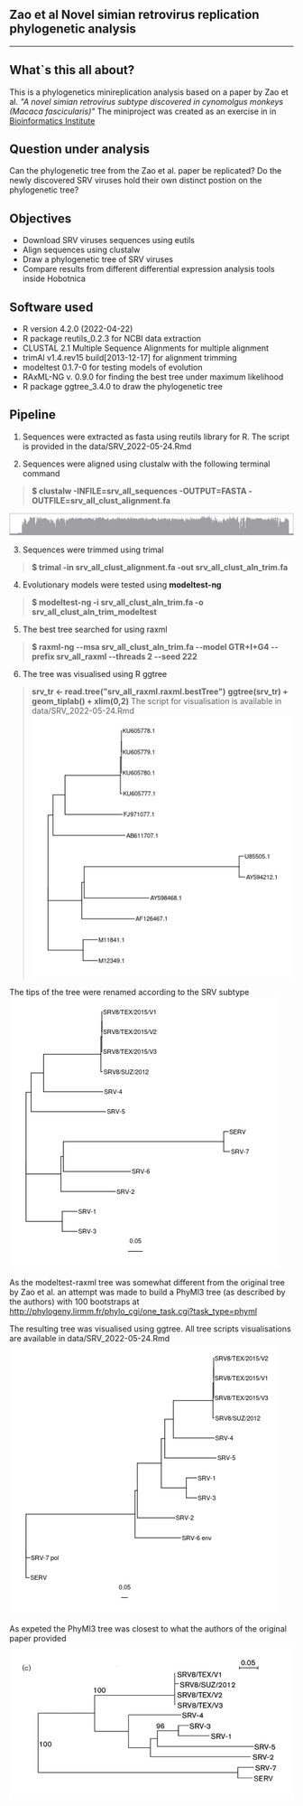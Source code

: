 Zao et al Novel simian retrovirus replication phylogenetic analysis
--------------------------------------------------------------------------------------
---------------------------------------------------------------------------------------

What`s this all about?
-------------------
This is a phylogenetics minireplication analysis based on a paper by Zao et al. 
*"A novel simian retrovirus subtype discovered in cynomolgus monkeys (Macaca fascicularis)"*
The miniproject was created as an exercise in in [Bioinformatics Institute](https://bioinf.me/en)

Question under analysis
-------------------
Can the phylogenetic tree from the Zao et al. paper be replicated? Do the newly discovered SRV 
viruses hold their own distinct postion on the phylogenetic tree?

Objectives
-----------------
- Download SRV viruses sequences using eutils
- Align sequences using clustalw
- Draw a phylogenetic tree of SRV viruses
- Compare results from different differential expression analysis tools inside Hobotnica

Software used
-------------------
- R version 4.2.0 (2022-04-22) 
- R package reutils_0.2.3 for NCBI data extraction
- CLUSTAL 2.1 Multiple Sequence Alignments for multiple alignment
- trimAl v1.4.rev15 build[2013-12-17] for alignment trimming
- modeltest 0.1.7-0 for testing models of evolution
- RAxML-NG v. 0.9.0 for finding the best tree under maximum likelihood
- R package ggtree_3.4.0 to draw the phylogenetic tree

Pipeline
-------------------
1. Sequences were extracted as fasta using reutils library for R. The script is provided in 
the data/SRV_2022-05-24.Rmd

2. Sequences were aligned using clustalw with the following terminal command 
> **$ clustalw -INFILE=srv_all_sequences -OUTPUT=FASTA -OUTFILE=srv_all_clust_alignment.fa**

![](https://github.com/tony-zhelonkin/SRV_Zao_replication/blob/main/ugene_all_clust_hist_quality.png)

3. Sequences were trimmed using trimal 
> **$ trimal -in srv_all_clust_alignment.fa -out srv_all_clust_aln_trim.fa**

4. Evolutionary models were tested using **modeltest-ng**
> **$ modeltest-ng -i srv_all_clust_aln_trim.fa -o srv_all_clust_aln_trim_modeltest**

5. The best tree searched for using raxml
> **$ raxml-ng --msa srv_all_clust_aln_trim.fa --model GTR+I+G4 --prefix srv_all_raxml --threads 2 --seed 222**

6. The tree was visualised using R ggtree
> **srv_tr <- read.tree("srv_all_raxml.raxml.bestTree")**
> **ggtree(srv_tr) + geom_tiplab() + xlim(0,2)**
The script for visualisation is available in data/SRV_2022-05-24.Rmd
![](https://github.com/tony-zhelonkin/SRV_Zao_replication/blob/main/srv_all_raxml_bestTree.png) 

The tips of the tree were renamed according to the SRV subtype
![](https://github.com/tony-zhelonkin/SRV_Zao_replication/blob/main/srv_all_raxml_named_bestTree.png)

As the modeltest-raxml tree was somewhat different from the original tree by Zao et al. an attempt was made 
to build a PhyMl3 tree (as described by the authors) with 100 bootstraps 
at http://phylogeny.lirmm.fr/phylo_cgi/one_task.cgi?task_type=phyml

The resulting tree was visualised using ggtree. All tree scripts visualisations are available in data/SRV_2022-05-24.Rmd  
![](https://github.com/tony-zhelonkin/SRV_Zao_replication/blob/main/phyml3_all_tree.png) 

As expeted the PhyMl3 tree was closest to what the authors of the original paper provided 
![](https://github.com/tony-zhelonkin/SRV_Zao_replication/blob/main/Zao_original_tree2.png) 















